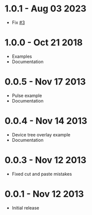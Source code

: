 1.0.1 - Aug 03 2023
===================

  * Fix [#3](https://github.com/fivdi/led/issues/3)

1.0.0 - Oct 21 2018
===================

  * Examples
  * Documentation

0.0.5 - Nov 17 2013
===================

  * Pulse example
  * Documentation

0.0.4 - Nov 14 2013
===================

  * Device tree overlay example
  * Documentation

0.0.3 - Nov 12 2013
===================

  * Fixed cut and paste mistakes

0.0.1 - Nov 12 2013
===================

  * Initial release


